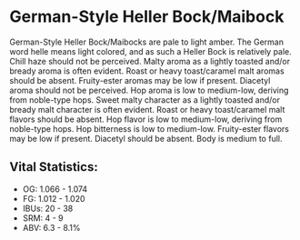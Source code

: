 # German-Style Heller Bock/Maibock

German-Style Heller Bock/Maibocks are pale to light amber. The German word helle means light colored, and as such a Heller Bock is relatively pale. Chill haze should not be perceived. Malty aroma as a lightly toasted and/or bready aroma is often evident. Roast or heavy toast/caramel malt aromas should be absent. Fruity-ester aromas may be low if present. Diacetyl aroma should not be perceived. Hop aroma is low to medium-low, deriving from noble-type hops. Sweet malty character as a lightly toasted and/or bready malt character is often evident. Roast or heavy toast/caramel malt flavors should be absent. Hop flavor is low to medium-low, deriving from noble-type hops. Hop bitterness is low to medium-low. Fruity-ester flavors may be low if present. Diacetyl should be absent. Body is medium to full.

## Vital Statistics:

- OG: 1.066 - 1.074
- FG: 1.012 - 1.020
- IBUs: 20 - 38
- SRM: 4 - 9
- ABV: 6.3 - 8.1%